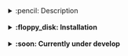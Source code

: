 <!-- TABLE OF CONTENTS 
<details open="open">

![-----------------------------------------------------](https://raw.githubusercontent.com/andreasbm/readme/master/assets/lines/rainbow.png)

  <summary> :book: Table of Contents</summary>
  <ol>
    <li><a href="#Description"> ➤ Description</a></li>
    <li><a href="#Installation"> ➤ Installation</a></li>
    <li><a href="#Currently-under-develop"> ➤ Currently under develop</a></li>
    <li><a href="#Folder-structure"> ➤ Folder structure</a></li>
  </ol>
</details>

<br>
-->

<details>

![-----------------------------------------------------](https://raw.githubusercontent.com/andreasbm/readme/master/assets/lines/rainbow.png)

<summary><span> :pencil: Description</span></summary>
This coding challenge consists of developing a simple Rest API using Django and Django Rest Framework. The exercise consists of writing a simple Django application, that has the following features in a Rest API:

- <strong>Models and relations</strong>. Create a model called Mentor, another one called Project, and another one called Mentorship. The models should have the following relationships(*) and fields:

<div align="center">

![](assets/models.png)

</div>

A Project can have multiple Mentors through the Mentorship Model. Also, a Mentor can have multiple Projects related to.

- <strong>Endpoints (urls.py)</strong>. Every model should have an endpoint that is accessible to make requests (create, update, delete mentors or projects).
- <strong>Views (views.py)</strong>. Every model should have an API Rest Viewset that allows all methods but Delete.
- <strong>Serializer (serializers.py)<strong>. Every model should have a Serializer that will return all the fields from the model and in the case of the ProjectSerializer, it should also return the array of Mentors related.
- <strong>(Optional) Admin (admin.py)</strong>. Extend the file so you can access these models and perform certain actions.
- <strong>Optional +) Mentors Export</strong>. Add a third-party integration that enables Mentors Export in .csv from the Django Admin worked in the previous step.



</details>

<br>

<details>

![-----------------------------------------------------](https://raw.githubusercontent.com/andreasbm/readme/master/assets/lines/rainbow.png)

<summary> :floppy_disk: Installation</summary>

- ### Install Docker :whale:

  https://docs.docker.com/get-docker/

<br>

- ### :closed_lock_with_key: Environment Variables

  To run this project, you will need to add the following environment variables regarding DB mapping to your .env file:

  `POSTGRES_NAME`

  `POSTGRES_USER`

  `POSTGRES_PASSWORD`

  <br/>And the following ones to setup an admin user for Django:

  `DJANGO_SUPERUSER_USERNAME`

  `DJANGO_SUPERUSER_EMAIL`

  `DJANGO_SUPERUSER_PASSWORD`

<br>

- ### Build and run container

  Build services

  ```bash
  docker-compose build
  ```

  For a Django db migration:

  ```bash
  docker-compose run db-migration
  ```

  If a Django superuser is required for the first setup:

  ```bash
  docker-compose run superuser
  ```

  Launch the app:

  ```bash
  docker-compose up django-dev
  ```
</details>

<br>

<details>

![-----------------------------------------------------](https://raw.githubusercontent.com/andreasbm/readme/master/assets/lines/rainbow.png)

  <summary> :soon: Currently under develop</summary>
</details>